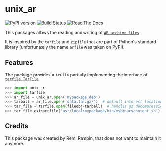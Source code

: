 unix_ar
=======

[![PyPI version](https://badge.fury.io/py/unix-ar.svg)](https://pypi.python.org/pypi/unix_ar/)
[![Build Status](https://travis-ci.com/getninjas/unix_ar.svg?branch=master)](https://travis-ci.org/getninjas/unix_ar)
[![Read The Docs](https://readthedocs.org/projects/unix_ar/badge/?version=latest)](https://unix_ar.readthedocs.io/en/latest/?badge=latest)


This packages allows the reading and writing of [`AR archive files`](https://en.wikipedia.org/wiki/Ar_(Unix)).

It is inspired by the `tarfile` and `zipfile` that are part of Python's standard library (unfortunately the name ``arfile`` was taken on PyPI).


Features
--------

The package provides a `ArFile` partially implementing the interface of
[`tarfile.TarFile`](https://docs.python.org/3/library/tarfile.html#tarfile-objects)

```python
>>> import unix_ar
>>> import tarfile
>>> ar_file = unix_ar.open('mypackage.deb')
>>> tarball = ar_file.open('data.tar.gz/')  # default interest location on .deb files
>>> tar_file = tarfile.open(fileobj=tarball)  # handles gz decompression internally
>>> tar_file.extractfile('usr/local/mypackage/bin/mybinarycontent.sh')
```

Credits
-------

This package was created by Remi Rampin, that does not want to maintain it anymore.
